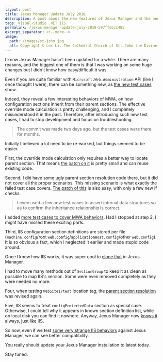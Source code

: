 ```yaml
---
layout: post
title: Jexus Manager Update July 2018
description: A post about the new features of Jexus Manager and the new screenshot.
tags: Visual-Studio .NET IIS
permalink: /jexus-manager-update-july-2018-597ff6bc1483
excerpt_separator: <!--more-->
image:
  path: /images/st-john.jpg
  alt: Copyright © Lex Li. The Cathedral Church of St. John the Divine, New York City
---
```


I know Jexus Manager hasn't been updated for a while. There are many reasons, and the biggest one of them is that I was working on some huge changes but I didn't know how easy/difficult it was.
<!--more-->

Even if you are quite familiar with `Microsoft.Web.Administration` API (like I once thought I were), there can be something new, as [the new test cases](https://github.com/jexuswebserver/JexusManager/commit/d47f6f283d2136bfc6d5d5ddfd47d5447c5eced4) show.

Indeed, they reveal a few interesting behaviors of MWA, on how configuration sections inherit from their parent sections. The effective override mode calculation is pretty challenging, and I completely misunderstood it in the past. Therefore, after introducing such new test cases, I had to stop development and focus on troubleshooting.

> The commit was made two days ago, but the test cases were there for months.

Initially I believed a lot need to be re-worked, but things seemed to be easier.

First, the override mode calculation only requires a better way to locate parent section. That means [the patch on it](https://github.com/jexuswebserver/JexusManager/commit/b2a82aa686f630507352cfe11b465d4c630b5684) is pretty small and can reuse existing code.

Second, I did have some ugly parent section resolution code there, but it did not cover all the proper scenarios. This missing scenario is what exactly the failed test case covers. [The patch of this](https://github.com/jexuswebserver/JexusManager/commit/f39cc00e13610e42a9c49fdcdb7c58dde0eaa3a3) is also easy, with only a few new if checks.

>I even used a few new test cases to assert internal data structures so as to confirm the inheritance relationship is correct.

I added [more test cases to cover MWA behaviors](https://github.com/jexuswebserver/JexusManager/commit/bf68c91923a5dc43462f46a70fae0482f645d852). Had I stopped at step 2, I might have missed these exciting parts.

Third, IIS configuration section definitions are stored per file (`machine.config`/root `web.config`/`applicationHost.config`/other `web.config`). It is so obvious a fact, which I neglected it earlier and made stupid code around.

Once I knew how IIS works, it was super cool to [clone that](https://github.com/jexuswebserver/JexusManager/commit/daaa1d4880ae653ae667a286be248f4a72c4d8c6) in Jexus Manager.

I had to move many methods out of `SectionGroup` to keep it as clean as possible to map IIS's version. Some were even removed completely as they were needed no more.

Four, when testing `WebSite1/test` location tag, the [parent section resolution](https://github.com/jexuswebserver/JexusManager/commit/decf5f5c279dc3a8c0705b5bddba0bb9f62cb19d) was revised again.

Five, IIS seems to treat `configProtectedData` section as special case. Otherwise, I could tell why it appears in known section definition list, while on local disk you can find it nowhere. Anyway, Jexus Manager now [knows it](https://github.com/jexuswebserver/JexusManager/commit/ac2a0d2af1fc796a282418aeabc3ddcd89d66346) always, just like IIS.

So now, even if we test [some very strange IIS behaviors](https://github.com/jexuswebserver/JexusManager/commit/ea93a9f0b91041a29813f313e20dc621cf5400c6) against Jexus Manager, we can see better compatibility.

You really should update your Jexus Manager installation to latest today.

Stay tuned.
